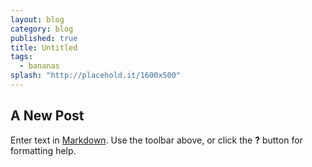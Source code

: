 ```yaml
---
layout: blog
category: blog
published: true
title: Untitled
tags: 
  - bananas
splash: "http://placehold.it/1600x500"
---
```


## A New Post

Enter text in [Markdown](http://daringfireball.net/projects/markdown/). Use the toolbar above, or click the **?** button for formatting help.
